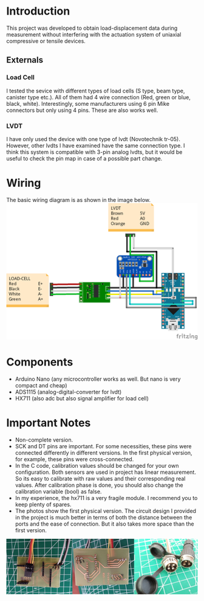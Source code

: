 # Introduction
This project was developed to obtain load-displacement data during measurement without interfering with the actuation system of uniaxial compressive or tensile devices. 

## Externals
### Load Cell
I tested the sevice with different types of load cells (S type, beam type, canister type etc.). All of them had 4 wire connection (Red, green or blue, black, white). Interestingly, some manufacturers using 6 pin Mike connectors but only using 4 pins. These are also works well.

### LVDT
I have only used the device with one type of lvdt (Novotechnik tr-05). However, other lvdts I have examined have the same connection type. I think this system is compatible with 3-pin analog lvdts, but it would be useful to check the pin map in case of a possible part change.

# Wiring
The basic wiring diagram is as shown in the image below.
![Wiring](board/board.png)


# Components
- Arduino Nano (any microcontroller works as well. But nano is very compact and cheap)
- ADS1115 (analog-digital-converter for lvdt)
- HX711 (also adc but also signal amplifier for load cell)

# Important Notes
- Non-complete version.
- SCK and DT pins are important. For some necessities, these pins were connected differently in different versions. In the first physical version, for example, these pins were cross-connected.
- In the C code, calibration values should be changed for your own configuration. Both sensors are used in project has linear measurement. So its easy to calibrate with raw values and their corresponding real values. After calibration phase is done, you should also change the calibration variable (bool) as false.
- In my experience, the hx711 is a very fragile module. I recommend you to keep plenty of spares.
- The photos show the first physical version. The circuit design I provided in the project is much better in terms of both the distance between the ports and the ease of connection. But it also takes more space than the first version.

![First version](img/v_a.png)



